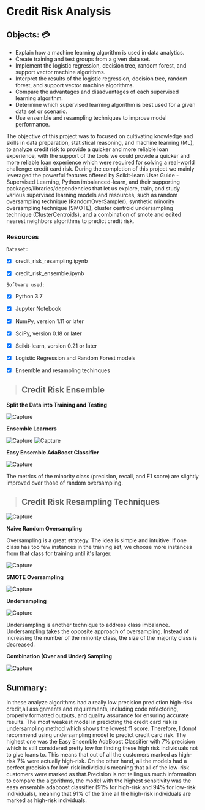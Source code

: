 # Credit Risk Analysis

## Objects: :credit_card:

* Explain how a machine learning algorithm is used in data analytics.
* Create training and test groups from a given data set.
* Implement the logistic regression, decision tree, random forest, and support vector machine algorithms.
* Interpret the results of the logistic regression, decision tree, random forest, and support vector machine algorithms.
* Compare the advantages and disadvantages of each supervised learning algorithm.
* Determine which supervised learning algorithm is best used for a given data set or scenario.
* Use ensemble and resampling techniques to improve model performance.


The objective of this project was to focused on cultivating knowledge and skills in data preparation, statistical reasoning, and machine learning (ML),  to analyze credit risk to provide a quicker and more reliable loan experience, with the support of the tools we could provide a quicker and more reliable loan experience  which were required for solving a real-world challenge: credit card risk. During the completion of this project we mainly leveraged the powerful features offered by Scikit-learn User Guide - Supervised Learning, Python imbalanced-learn, and their supporting packages/libraries/dependencies that let us explore, train, and study various supervised learning models and resources, such as random oversampling technique (RandomOverSampler), synthetic minority oversampling technique (SMOTE), cluster centroid undersampling technique (ClusterCentroids), and a combination of smote and edited nearest neighbors algorithms to predict credit risk. 


### Resources

`Dataset:`


- [x] credit_risk_resampling.ipynb
- [x] credit_risk_ensemble.ipynb


`Software used:`


- [x] Python 3.7
- [x] Jupyter Notebook
- [x] NumPy, version 1.11 or later
- [x] SciPy, version 0.18 or later
- [x] Scikit-learn, version 0.21 or later
- [x] Logistic Regression and Random Forest models
- [x] Ensemble and resampling techinques


> ## Credit Risk Ensemble

**Split the Data into Training and Testing**

![Capture](https://user-images.githubusercontent.com/114257085/218911408-5787b51c-c2f1-45ad-b379-c832d8098bc7.PNG)

**Ensemble Learners**

![Capture](https://user-images.githubusercontent.com/114257085/218911932-f8d97dc1-7186-4afb-a361-73a6f8d42833.PNG)
![Capture](https://user-images.githubusercontent.com/114257085/218912296-f65f765d-a99c-4cfc-baf8-92cef2214f4d.PNG)

**Easy Ensemble AdaBoost Classifier**


![Capture](https://user-images.githubusercontent.com/114257085/218912760-ad213142-e3a6-4f93-a829-2998332dd054.PNG)

The metrics of the minority class (precision, recall, and F1 score) are slightly improved over those of random oversampling.

> ## Credit Risk Resampling Techniques

![Capture](https://user-images.githubusercontent.com/114257085/218913232-ee5e159b-2c2b-4e97-827b-78cf2ffc7baf.PNG)



**Naive Random Oversampling**

Oversampling is a great strategy. The idea is simple and intuitive: If one class has too few instances in the training set, we choose more instances from that class for training until it's larger.

![Capture](https://user-images.githubusercontent.com/114257085/218913393-895def40-0518-49de-8d13-65144c7ab7af.PNG)

**SMOTE Oversampling**

![Capture](https://user-images.githubusercontent.com/114257085/218913509-2ebdcb8c-e096-4112-b11f-d616fa335f53.PNG)


**Undersampling**

![Capture](https://user-images.githubusercontent.com/114257085/218913667-99197e64-e2dd-4edd-8a8d-5e752f06e29e.PNG)

Undersampling is another technique to address class imbalance. Undersampling takes the opposite approach of oversampling. Instead of increasing the number of the minority class, the size of the majority class is decreased.

**Combination (Over and Under) Sampling**

![Capture](https://user-images.githubusercontent.com/114257085/218913994-59b83485-7756-4769-b489-198539517b73.PNG)


## Summary:

In these analyze algorithms had a really low precision prediction high-risk credit,all assignments and requirements, including code refactoring, properly formatted outputs, and quality assurance for ensuring accurate results. The most weakest model in predicting the credit card risk is undersampling method which shows the lowest f1 score. Therefore, I donot recommend using undersampling model to predict credit card risk.
The highest one was the Easy Ensemble AdaBoost Classifier with 7% precision which is still considered pretty low for finding these high risk individuals not to give loans to. This means that out of all the customers marked as high-risk 7% were actually high-risk. On the other hand, all the models had a perfect precision for low-risk individiauls meaning that all of the low-risk customers were marked as that.Precision is not telling us much information to compare the algorithms, the model with the highest sensitivity was the easy ensemble adaboost classifier (91% for high-risk and 94% for low-risk individuals), meaning that 91% of the time all the high-risk individuals are marked as high-risk individuals. 

